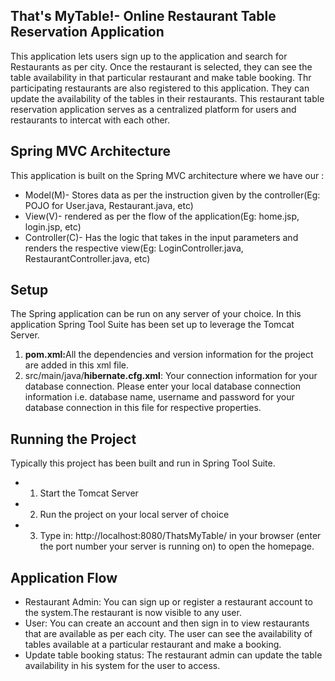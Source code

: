 That's MyTable!- Online Restaurant Table Reservation Application
----------------------------------------------------------------

This application lets users sign up to the application and search for Restaurants as per city. 
Once the restaurant is selected, they can see the table availability in that particular restaurant and make  table booking.
Thr participating restaurants are also registered to this application. 
They can update the availability of the tables in their restaurants.
This restaurant table reservation application serves as a centralized platform for users and restaurants to intercat with each other.


Spring MVC Architecture
-------------------------------------------------------------------
This application is built on the Spring MVC architecture where we have our :
* Model(M)- Stores data as per the instruction given by the controller(Eg: POJO for User.java, Restaurant.java, etc)
* View(V)- rendered as per the flow of the application(Eg: home.jsp, login.jsp, etc)
* Controller(C)- Has the logic that takes in the input parameters and renders the respective view(Eg: LoginController.java,                                  RestaurantController.java, etc)

Setup
-----
The Spring application can be run on any server of your choice. In this application Spring Tool Suite has been set up to leverage the Tomcat Server. 

1. <b>pom.xml:</b>All the  dependencies and version information for the project are added in this xml file.
2. src/main/java/<b>hibernate.cfg.xml</b>: Your connection information for your database connection. Please enter your local database connection information i.e. database name, username and password for your database connection in this file for respective properties.


Running the Project
--------------------
Typically this project has been built and run in Spring Tool Suite.
* 1. Start the Tomcat Server
* 2. Run the project on your local server of choice 
* 3. Type in: http://localhost:8080/ThatsMyTable/ in your browser (enter the port number your server is running on) to open the homepage.


Application Flow
------
* Restaurant Admin: You can sign up or register a restaurant account to the system.The restaurant is now visible to any user.
* User: You can create an account and then sign in to view restaurants that are available as per each city. The user can see the availability of tables available at a particular restaurant and make a booking.
* Update table booking status: The restaurant admin can update the table availability in his system for the user to access.



